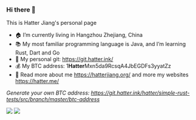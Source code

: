 ### Hi there 👋

This is Hatter Jiang's personal page
- 🏠  I’m currently living in Hangzhou Zhejiang, China
- 📚  My most familiar programming language is Java, and I’m learning Rust, Dart and Go
- 📄  My personal git: https://git.hatter.ink/
- 💰  My BTC address: 1**Hatter**Mxn5da9RcsqA4JbEGDFs3yyatZz
- 📝  Read more about me https://hatterjiang.org/ and more my websites https://hatter.me/


_Generate your own BTC address: https://git.hatter.ink/hatter/simple-rust-tests/src/branch/master/btc-address_

<img src="https://github-readme-stats.vercel.app/api/?username=jht5945&show_icons=true&include_all_commits=true&count_private=true&theme=light&layout=compact" />

<img src="https://github-readme-stats.vercel.app/api/top-langs/?username=jht5945&show_icons=true&include_all_commits=true&count_private=true&theme=light&layout=compact" />

